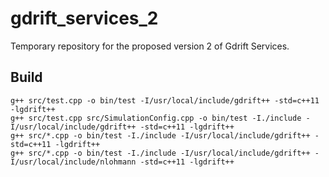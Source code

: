 # gdrift_services_2
Temporary repository for the proposed version 2 of Gdrift Services.

Build
-----
```
g++ src/test.cpp -o bin/test -I/usr/local/include/gdrift++ -std=c++11 -lgdrift++
g++ src/test.cpp src/SimulationConfig.cpp -o bin/test -I./include -I/usr/local/include/gdrift++ -std=c++11 -lgdrift++
g++ src/*.cpp -o bin/test -I./include -I/usr/local/include/gdrift++ -std=c++11 -lgdrift++
g++ src/*.cpp -o bin/test -I./include -I/usr/local/include/gdrift++ -I/usr/local/include/nlohmann -std=c++11 -lgdrift++
```
